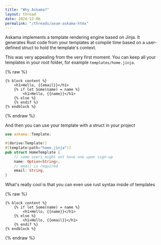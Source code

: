```yaml
---
title: "Why Askama?"
layout: thread
date: 2024-12-06
permalink: "/threads/axum-askama-htmx"
---
```


Askama implements a template rendering engine based on Jinja. It generates Rust
code from your templates at compile time based on a user-defined struct to hold
the template's context.

This was very appealing from the very first moment. You can keep all your
templates in your root folder, for example `templates/home.jinja`.

{% raw %}
```jinja
{% block content %}
    <h1>Hello, {{email}}</h1>
    {% if let Some(name) = name %}
        <h1>Hello, {{name}}</h1>
    {% else %}
    {% endif %} 
{% endblock %}
```
{% endraw %}

And then you can use your template with a struct in your project

```rust
use askama::Template;

#[derive(Template)]
#[template(path="home.jinja")]
pub struct HomeTemplate {
    // some users might not have one upon sign-up
    name: Option<String>,
    // email is required
    email: String,
}
```

What's really cool is that you can even use rust syntax inside of templates


{% raw %}
```jinja
{% block content %}
    {% if let Some(name) = name %}
        <h1>Hello, {{name}}</h1>
    {% else %}
        <h1>Hello, {{email}}</h1>
    {% endif %}
{% endblock %}
```
{% endraw %}